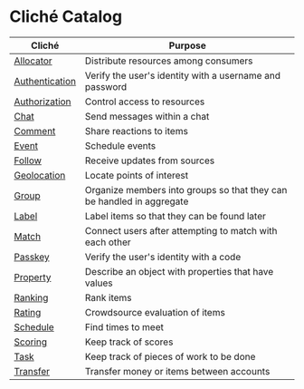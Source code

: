 # Cliché Catalog

| Cliché | Purpose |
| ------ | ------- |
| [Allocator](allocator/README.md) | Distribute resources among consumers |
| [Authentication](authentication/README.md) | Verify the user's identity with a username and password |
| [Authorization](authorization/README.md) | Control access to resources |
| [Chat](chat/README.md) | Send messages within a chat |
| [Comment](comment/README.md) | Share reactions to items |
| [Event](event/README.md) | Schedule events |
| [Follow](follow/README.md) | Receive updates from sources |
| [Geolocation](geolocation/README.md) | Locate points of interest |
| [Group](group/README.md) | Organize members into groups so that they can be handled in aggregate |
| [Label](label/README.md) | Label items so that they can be found later |
| [Match](match/README.md) | Connect users after attempting to match with each other |
| [Passkey](passkey/README.md) | Verify the user's identity with a code |
| [Property](property/README.md) | Describe an object with properties that have values |
| [Ranking](ranking/README.md) | Rank items |
| [Rating](rating/README.md) | Crowdsource evaluation of items |
| [Schedule](schedule/README.md) | Find times to meet |
| [Scoring](scoring/README.md) | Keep track of scores |
| [Task](task/README.md) | Keep track of pieces of work to be done |
| [Transfer](transfer/README.md) | Transfer money or items between accounts |
